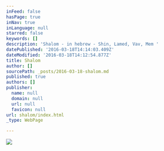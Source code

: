 ```yaml
---
inFeed: false
hasPage: true
inNav: true
inLanguage: null
starred: false
keywords: []
description: 'Shalom - in hebrew - Shin, Lamed, Vav, Mem '
datePublished: '2016-03-18T14:14:03.409Z'
dateModified: '2016-03-18T14:12:54.877Z'
title: Shalom
author: []
sourcePath: _posts/2016-03-18-shalom.md
published: true
authors: []
publisher:
  name: null
  domain: null
  url: null
  favicon: null
url: shalom/index.html
_type: WebPage

---
```

![](https://the-grid-user-content.s3-us-west-2.amazonaws.com/64e5557e-f2a0-4cd4-9219-15fd82fd8134.jpg)